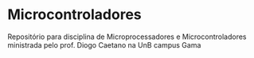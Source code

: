 # Microcontroladores
Repositório para disciplina de Microprocessadores e Microcontroladores ministrada pelo prof. Diogo Caetano na UnB campus Gama
